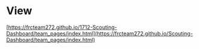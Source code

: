 # View
[https://frcteam272.github.io/1712-Scouting-Dashboard/team_pages/index.html](https://frcteam272.github.io/Scouting-Dashboard/team_pages/index.html)
